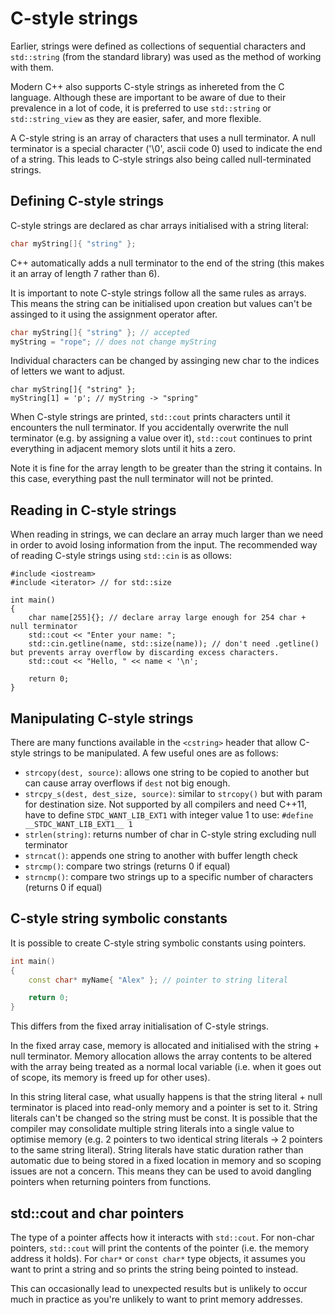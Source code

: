 # C-style strings

Earlier, strings were defined as collections of sequential characters and `std::string` (from the standard library) was used as the method of working with them.

Modern C++ also supports C-style strings as inhereted from the C language.
Although these are important to be aware of due to their prevalence in a lot of code, it is preferred to use `std::string` or `std::string_view` as they are easier, safer, and more flexible.

A C-style string is an array of characters that uses a null terminator.
A null terminator is a special character ('\0', ascii code 0) used to indicate the end of a string.
This leads to C-style strings also being called null-terminated strings.

## Defining C-style strings

C-style strings are declared as char arrays initialised with a string literal:

```cpp
char myString[]{ "string" };
```

C++ automatically adds a null terminator to the end of the string (this makes it an array of length 7 rather than 6).

It is important to note C-style strings follow all the same rules as arrays.
This means the string can be initialised upon creation but values can't be assinged to it using the assignment operator after.

```cpp
char myString[]{ "string" }; // accepted
myString = "rope"; // does not change myString
```

Individual characters can be changed by assinging new char to the indices of letters we want to adjust.

```
char myString[]{ "string" }; 
myString[1] = 'p'; // myString -> "spring"
```

When C-style strings are printed, `std::cout` prints characters until it encounters the null terminator.
If you accidentally overwrite the null terminator (e.g. by assigning a value over it), `std::cout` continues to print everything in adjacent memory slots until it hits a zero.

Note it is fine for the array length to be greater than the string it contains. 
In this case, everything past the null terminator will not be printed.

## Reading in C-style strings

When reading in strings, we can declare an array much larger than we need in order to avoid losing information from the input.
The recommended way of reading C-style strings using `std::cin` is as ollows:

```
#include <iostream>
#include <iterator> // for std::size

int main()
{
    char name[255]{}; // declare array large enough for 254 char + null terminator
    std::cout << "Enter your name: ";
    std::cin.getline(name, std::size(name)); // don't need .getline() but prevents array overflow by discarding excess characters.
    std::cout << "Hello, " << name < '\n';

    return 0;
}
```

## Manipulating C-style strings

There are many functions available in the `<cstring>` header that allow C-style strings to be manipulated.
A few useful ones are as follows:
- `strcopy(dest, source)`: allows one string to be copied to another but can cause array overflows if `dest` not big enough.
- `strcpy_s(dest, dest_size, source)`: similar to `strcopy()` but with param for destination size. Not supported by all compilers and need C++11, have to define `STDC_WANT_LIB_EXT1` with integer value 1 to use: `#define __STDC_WANT_LIB_EXT1__ 1`
- `strlen(string)`: returns number of char in C-style string excluding null terminator
- `strncat()`: appends one string to another with buffer length check
- `strcmp()`: compare two strings (returns 0 if equal)
- `strncmp()`: compare two strings up to a specific number of characters (returns 0 if equal)

## C-style string symbolic constants

It is possible to create C-style string symbolic constants using pointers.

```cpp
int main()
{
    const char* myName{ "Alex" }; // pointer to string literal

    return 0;
}
```

This differs from the fixed array initialisation of C-style strings.

In the fixed array case, memory is allocated and initialised with the string + null terminator.
Memory allocation allows the array contents to be altered with the array being treated as a normal local variable (i.e. when it goes out of scope, its memory is freed up for other uses).

In this string literal case, what usually happens is that the string literal + null terminator is placed into read-only memory and a pointer is set to it.
String literals can't be changed so the string must be const.
It is possible that the compiler may consolidate multiple string literals into a single value to optimise memory (e.g. 2 pointers to two identical string literals -> 2 pointers to the same string literal).
String literals have static duration rather than automatic due to being stored in a fixed location in memory and so scoping issues are not a concern.
This means they can be used to avoid dangling pointers when returning pointers from functions.

## std::cout and char pointers

The type of a pointer affects how it interacts with `std::cout`.
For non-char pointers, `std::cout` will print the contents of the pointer (i.e. the memory address it holds).
For `char*` or `const char*` type objects, it assumes you want to print a string and so prints the string being pointed to instead.

This can occasionally lead to unexpected results but is unlikely to occur much in practice as you're unlikely to want to print memory addresses.


